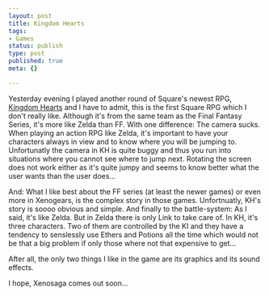 ```yaml
---
layout: post
title: Kingdom Hearts
tags:
- Games
status: publish
type: post
published: true
meta: {}

---
```

Yesterday evening I played another round of Square's newest RPG, <a href="http://www.squaresoft.com/playonline/kingdomhearts/index1.html">Kingdom Hearts</a> and I have to admit, this is the first Square RPG which I don't really like. Although it's from the same team as the Final Fantasy Series, it's more like Zelda than FF. With one difference: The camera sucks. When playing an action RPG like Zelda, it's important to have your characters always in view and to know where you will be jumping to. Unfortunatly the camera in KH is quite buggy and thus you run into situations where you cannot see where to jump next. Rotating the screen does not work either as it's quite jumpy and seems to know better what the user wants than the user does...

And: What I like best about the FF series (at least the newer games) or even more in Xenogears, is the complex story in those games. Unfortnuatly, KH's story is soooo obvious and simple. And finally to the battle-system: As I said, it's like Zelda. But in Zelda there is only Link to take care of. In KH, it's three characters. Two of them are controlled by the KI and they have a tendency to senslessly use Ethers and Potions all the time which would not be that a big problem if only those where not that expensive to get...

After all, the only two things I like in the game are its graphics and its sound effects.

I hope, Xenosaga comes out soon...
